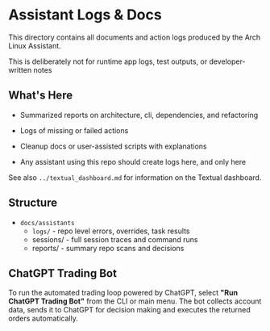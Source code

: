 # Assistant Logs & Docs

This directory contains all documents and action logs produced by the Arch Linux Assistant.

This is deliberately not for runtime app logs, test outputs, or developer-written notes


## What's Here

- Summarized reports on architecture, cli, dependencies, and refactoring
- Logs of missing or failed actions
- Cleanup docs or user-assisted scripts with explanations

- Any assistant using this repo should create logs here, and only here

See also `../textual_dashboard.md` for information on the Textual dashboard.


## Structure

- `docs/assistants`
    - `logs/`       - repo level errors, overrides, task results
    - sessions/    - full session traces and command runs
    - reports/      - summary repo scans and decisions

## ChatGPT Trading Bot

To run the automated trading loop powered by ChatGPT, select
**"Run ChatGPT Trading Bot"** from the CLI or main menu. The bot
collects account data, sends it to ChatGPT for decision making and
executes the returned orders automatically.
